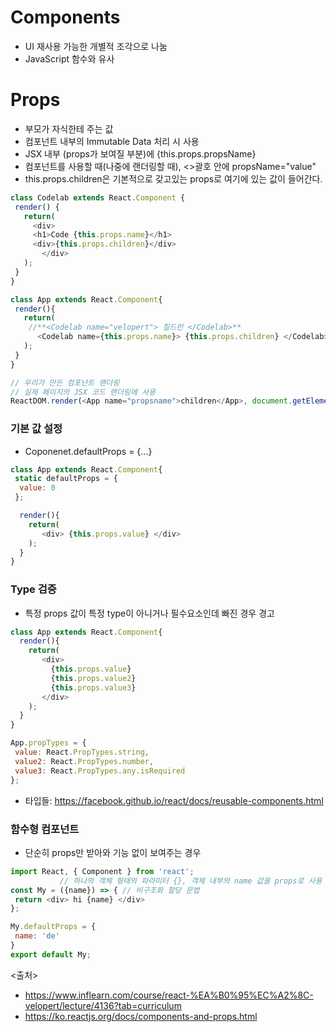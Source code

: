 # Components
- UI 재사용 가능한 개별적 조각으로 나눔
- JavaScript 함수와 유사

# Props
 - 부모가 자식한테 주는 값
 - 컴포넌트 내부의 Immutable Data 처리 시 사용
 - JSX 내부 (props가 보여질 부분)에 {this.props.propsName}
 - 컴포넌트를 사용할 때(나중에 랜더링할 때), <>괄호 안에 propsName="value"
 - this.props.children은 기본적으로 갖고있는 props로 <Cpnt>여기에 있는 값이 들어간다.</Cpnt>
 
 ```javascript
 class Codelab extends React.Component {
  render() {
    return(
      <div>
      <h1>Code {this.props.name}</h1>
      <div>{this.props.children}</div>
        </div>
    );
  }
}

class App extends React.Component{
  render(){
    return(
     //**<Codelab name="velopert"> 칠드런 </Codelab>**
       <Codelab name={this.props.name}> {this.props.children} </Codelab>
    );
  }
}

// 우리가 만든 컴포넌트 랜더링
// 실제 페이지의 JSX 코드 랜더링에 사용
ReactDOM.render(<App name="propsname">children</App>, document.getElementById('root'));
```

### 기본 값 설정
- Coponenet.defaultProps = {...}
```javascript
class App extends React.Component{
 static defaultProps = {
  value: 0
 };

  render(){
    return(
       <div> {this.props.value} </div>
    );
  }
}


```

### Type 검증
- 특정 props 값이 특정 type이 아니거나 필수요소인데 빠진 경우 경고
```javascript
class App extends React.Component{
  render(){
    return(
       <div> 
         {this.props.value} 
         {this.props.value2} 
         {this.props.value3} 
       </div>
    );
  }
}

App.propTypes = {
 value: React.PropTypes.string,
 value2: React.PropTypes.number,
 value3: React.PropTypes.any.isRequired
};
```
- 타입들: https://facebook.github.io/react/docs/reusable-components.html


### 함수형 컴포넌트
 - 단순히 props만 받아와 기능 없이 보여주는 경우
 ```javascript
 import React, { Component } from 'react';
            // 하나의 객체 형태의 파라미터 {}, 객체 내부의 name 값을 props로 사용
 const My = ({name}) => { // 비구조화 할당 문법
  return <div> hi {name} </div>
 };
 
 My.defaultProps = {
  name: 'de'
 }
 export default My;
 ```


<출처>
- https://www.inflearn.com/course/react-%EA%B0%95%EC%A2%8C-velopert/lecture/4136?tab=curriculum
- https://ko.reactjs.org/docs/components-and-props.html

